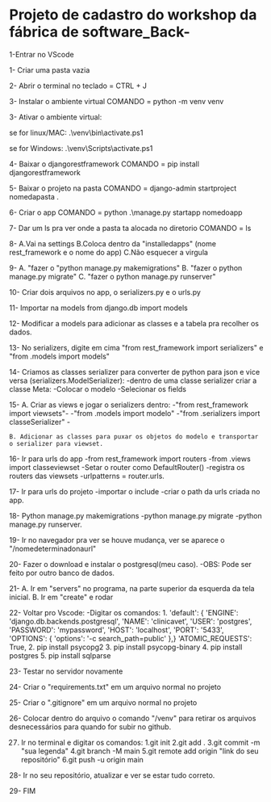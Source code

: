 # Projeto de cadastro do workshop da fábrica de software_Back-

1-Entrar no VScode

1- Criar uma pasta vazia

2- Abrir o terminal
no teclado = CTRL + J

3- Instalar o ambiente virtual
COMANDO = python -m venv venv

3- Ativar o ambiente virtual:

se for linux/MAC:
    .\venv\bin\activate.ps1

se for Windows:
    .\venv\Scripts\activate.ps1

4- Baixar o djangorestframework
COMANDO = pip install djangorestframework

5- Baixar o projeto na pasta
COMANDO = django-admin startproject nomedapasta .

6- Criar o app 
COMANDO = python .\manage.py startapp nomedoapp

7- Dar um ls pra ver onde a pasta ta alocada no diretorio
COMANDO = ls

8- A.Vai na settings
    B.Coloca dentro da "installedapps" (nome rest_framework e o nome do app)
    C.Não esquecer a virgula

9- A. "fazer o "python manage.py makemigrations"
   B. "fazer o python manage.py migrate"
    C. "fazer o python manage.py runserver"

10- Criar dois arquivos no app, o serializers.py e o urls.py

11- Importar na models from django.db import models

12- Modificar a models para adicionar as classes e a tabela pra recolher os dados.

13- No serializers, digite em cima "from rest_framework import serializers" e "from .models import models"

14- Criamos as classes serializer para converter de python para json e vice versa (serializers.ModelSerializer): -dentro de uma classe serializer criar a classe Meta: -Colocar o modelo -Selecionar os fields

15- A. Criar as views e jogar o serializers dentro: -"from rest_framework import viewsets"- -"from .models import modelo" -"from .serializers import classeSerializer" -

    B. Adicionar as classes para puxar os objetos do modelo e transportar o serializer para viewset.

16- Ir para urls do app -from rest_framework import routers -from .views import classeviewset -Setar o router como DefaultRouter() -registra os routers das viewsets -urlpatterns = router.urls.

17- Ir para urls do projeto -importar o include -criar o path da urls criada no app.

18- Python manage.py makemigrations -python manage.py migrate -python manage.py runserver.

19- Ir no navegador pra ver se houve mudança, ver se aparece o "/nomedeterminadonaurl"

20- Fazer o download e instalar o postgresql(meu caso).
    -OBS: Pode ser feito por outro banco de dados.

21- A. Ir em "servers" no programa, na parte superior da esquerda da tela inicial.
    B. Ir em "create" e rodar

22- Voltar pro Vscode:
            -Digitar os comandos:
                                1.
                                'default': {
             'ENGINE': 'django.db.backends.postgresql',
             'NAME': 'clinicavet',
             'USER': 'postgres',
             'PASSWORD': 'mypassword',
             'HOST': 'localhost',
             'PORT': '5433',
        'OPTIONS': {
            'options': '-c search_path=public'
        },}
        'ATOMIC_REQUESTS': True, 
                                2.
                                pip install psycopg2
                                3.
                                pip install psycopg-binary
                                4.
                                pip install postgres
                                5.
                                pip install sqlparse

23- Testar no servidor novamente

24- Criar o "requirements.txt" em um arquivo normal no projeto

25- Criar o ".gitignore" em um arquivo normal no projeto 

26- Colocar dentro do arquivo o comando "/venv" para retirar os arquivos desnecessários para quando for subir no github.

27. Ir no terminal e digitar os comandos:
    1.git init
    2.git add .
    3.git commit -m "sua legenda"
    4.git branch -M main
    5.git remote add origin "link do seu repositório"
    6.git push -u origin main

28- Ir no seu repositório, atualizar e ver se estar tudo correto.

29- FIM
